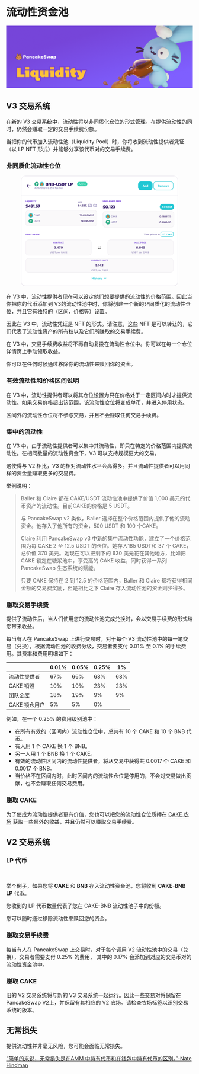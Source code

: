 # 流动性资金池

![](../../.gitbook/assets/liquidity-header.png)

## V3 交易系统

在新的 V3 交易系统中，流动性将以非同质化仓位的形式管理。在提供流动性的同时，仍然会赚取一定的交易手续费份额。&#x20;

当把你的代币加入流动性池（Liquidity Pool）时，你将收到流动性提供者凭证（以 LP NFT 形式）并能够分享该代币对的交易手续费。

### 非同质化流动性仓位

<figure><img src="../../.gitbook/assets/image (202).png" alt=""><figcaption></figcaption></figure>

在 V3 中，流动性提供者现在可以设定他们想要提供的流动性的价格范围。因此当你把你的代币添加到 V3的流动性池中时，你将创建一个新的非同质化的流动性仓位，并且它有独特的（区间，价格等）设置。&#x20;

因此在 V3 中，流动性凭证是 NFT 的形式。请注意，这些 NFT 是可以转让的，它们代表了流动性资产的所有权以及它们所赚取的交易手续费。&#x20;

在 V3 中，交易手续费收益将不再自动复投在流动性仓位中。你可以在每一个仓位详情页上手动领取收益。&#x20;

你可以在任何时候通过移除你的流动性来赎回你的资金。

### 有效流动性和价格区间说明

在 V3 中，流动性提供者可以将其仓位设置为只在价格处于一定区间内时才提供流动性。如果交易价格超出该范围，该流动性仓位将变成单币，并进入停用状态。&#x20;

区间外的流动性仓位将不参与交易，并且不会赚取任何交易手续费。&#x20;

### 集中的流动性&#x20;

在 V3 中，由于流动性提供者可以集中其流动性，即只在特定的价格范围内提供流动性。在相同数量的流动性资金下，V3 可以支持规模更大的交易。&#x20;

这使得与 V2 相比，V3 的相对流动性水平会高得多。并且流动性提供者可以用同样的资金量赚取更多的交易费。

举例说明：

> Baller 和 Claire 都在 CAKE/USDT 流动性池中提供了价值 1,000 美元的代币资产的流动性。目前CAKE的价格是 5 USDT。&#x20;
>
> 与 PancakeSwap v2 类似，Baller 选择在整个价格范围内提供了他的流动资金。他存入了他所有的资金，500 USDT 和 100 个CAKE。&#x20;
>
> Claire 利用 PancakeSwap v3 中新的集中流动性功能，建立了一个价格范围为每 CAKE 2 至 12.5 USDT 的仓位。她存入185 USDT和 37 个 CAKE，总价值 370 美元。她现在可以把剩下的 630 美元花在其他地方，比如把 CAKE 锁定在糖浆池中，享受高的 CAKE 收益，同时获得一系列 PancakeSwap 生态系统的赋能。&#x20;
>
> 只要 CAKE 保持在 2 到 12.5 的价格范围内，Baller 和 Claire 都将获得相同金额的交易费奖励，但是相比之下 Claire 存入流动性池的资金则少得多。

### 赚取交易手续费

提供了流动性后，当人们使用您的流动性池完成兑换时，会以交易手续费的形式给您带来收益。&#x20;

每当有人在 PancakeSwap 上进行交易时，对于每个 V3 流动性池中的每一笔交易（兑换），根据流动性池的收费分级，交易者要支付 0.01% 至 0.1% 的手续费用。其费率和费用明细如下：

|           | 0.01% | 0.05% | 0.25% | 1%  |
| --------- | ----- | ----- | ----- | --- |
| 流动性提供者    | 67%   | 66%   | 68%   | 68% |
| CAKE 销毁   | 10%   | 10%   | 23%   | 23% |
| 团队金库      | 18%   | 19%   | 9%    | 9%  |
| CAKE 锁仓用户 | 5%    | 5%    | 0%    |     |

例如，在一个 0.25% 的费用级别池中：&#x20;

* 在所有有效的（区间内）流动性仓位中，总共有 10 个 CAKE 和 10 个 BNB 代币。&#x20;
* 有人用 1 个 CAKE 换 1 个 BNB。&#x20;
* 另一人用 1 个 BNB 换 1 个 CAKE。&#x20;
* 有效的流动性区间内的流动性提供者，将从交易中获得共 0.0017 个 CAKE 和 0.0017 个 BNB。
* 当价格不在区间内时，此时区间内的流动性仓位是停用的，不会对交易做出贡献，也不会赚取任何交易费用。

### 赚取 CAKE&#x20;

为了使成为流动性提供者更有价值，您也可以把您的流动性仓位质押在 [CAKE 农场](https://pancakeswap.finance/farms) 获取一些额外的收益，并且仍然可以赚取交易手续费。

## V2 交易系统

### LP 代币

<figure><img src="../../.gitbook/assets/流动性资金池V3.png" alt=""><figcaption></figcaption></figure>

举个例子，如果您将 **CAKE** 和 **BNB** 存入流动性资金池，您将收到 **CAKE-BNB LP** 代币。&#x20;

您收到的 LP 代币数量代表了您在 CAKE-BNB 流动性池子中的份额。

您可以随时通过移除流动性来赎回您的资金。

### 赚取交易手续费

每当有人在 PancakeSwap 上交易时，对于每个调用 V2 流动性池中的交易（兑换），交易者需要支付 0.25% 的费用， 其中的 0.17% 会添加到对应的交易币对的流动性资金池中。

### 赚取 CAKE&#x20;

旧的 V2 交易系统将与新的 V3 交易系统一起运行。因此一些交易对将保留在PancakeSwap V2上，并保留有其相应的 V2 农场。请检查农场标签以识别交易系统的版本。



## 无常损失

提供流动性并非毫无风险，您可能会面临无常损失。

[“简单的来说，无常损失是在AMM 中持有代币和在钱包中持有代币的区别。”-Nate Hindman](https://blog.bancor.network/beginners-guide-to-getting-rekt-by-impermanent-loss-7c9510cb2f22)
